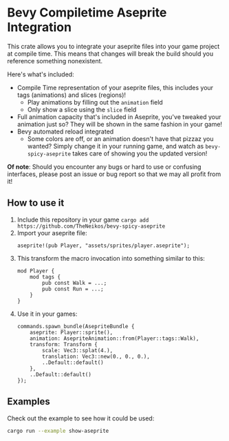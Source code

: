 # Bevy Compiletime Aseprite Integration

This crate allows you to integrate your aseprite files into your game project at compile time. This means that changes will break the build should you reference something nonexistent.


Here's what's included:

- Compile Time representation of your aseprite files, this includes your tags (animations) and slices (regions)!
  - Play animations by filling out the `animation` field
  - Only show a slice using the `slice` field
- Full animation capacity that's included in Aseprite, you've tweaked your animation just so? They will be shown in the same fashion in your game!
- Bevy automated reload integrated
  - Some colors are off, or an animation doesn't have that pizzaz you wanted? Simply change it in your running game, and watch as `bevy-spicy-aseprite` takes care of showing you the updated version!


**Of note**: Should you encounter any bugs or hard to use or confusing interfaces, please post an issue or bug report so that we may all profit from it!

## How to use it

1. Include this repository in your game
    `cargo add https://github.com/TheNeikos/bevy-spicy-aseprite`
2. Import your aseprite file:
    ```rust,ignore
    aseprite!(pub Player, "assets/sprites/player.aseprite");
    ```
3. This transform the macro invocation into something similar to this:
    ```rust,ignore
    mod Player {
        mod tags {
            pub const Walk = ...;
            pub const Run = ...;
        }
    }
    ```
4. Use it in your games:
    ```rust,ignore
    commands.spawn_bundle(AsepriteBundle {
        aseprite: Player::sprite(),
        animation: AsepriteAnimation::from(Player::tags::Walk),
        transform: Transform {
            scale: Vec3::splat(4.),
            translation: Vec3::new(0., 0., 0.),
            ..Default::default()
        },
        ..Default::default()
    });
    ```

## Examples

Check out the example to see how it could be used:

```bash
cargo run --example show-aseprite
```